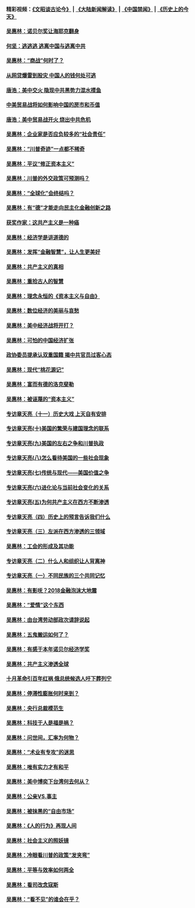 #### 精彩视频：[《文昭谈古论今》](https://github.com/gfw-breaker/wenzhao/blob/master/README.md?t=01171530) | [《大陆新闻解读》](https://github.com/gfw-breaker/ntdtv-comedy/blob/master/README.md?t=01171530) | [《中国禁闻》](https://github.com/gfw-breaker/ntdtv-news/blob/master/README.md?t=01171530) | [《历史上的今天》](https://github.com/gfw-breaker/today-in-history/blob/master/README.md?t=01171530) 

#### [吴惠林：诺贝尔奖让海耶克翻身](../pages/nsc423/n10890049.md?t=01171530) 

#### [何坚：逃逃逃 逃离中国与逃离中共](../pages/nsc423/n10592891.md?t=01171530) 

#### [吴惠林：“商战”何时了？](../pages/nsc423/n10573558.md?t=01171530) 

#### [从网贷爆雷到股灾 中国人的钱何处可逃](../pages/nsc423/n10572800.md?t=01171530) 

#### [唐浩：美中交火 隐现中共黑势力混水摸鱼](../pages/nsc423/n10544040.md?t=01171530) 

#### [中美贸易战将如何影响中国的房市和币值](../pages/nsc423/n10543697.md?t=01171530) 

#### [唐浩：美中贸易战开火 烧出中共危机](../pages/nsc423/n10540126.md?t=01171530) 

#### [吴惠林：企业家是否应负较多的“社会责任”](../pages/nsc423/n10535022.md?t=01171530) 

#### [吴惠林：“川普奇迹”一点都不稀奇](../pages/nsc423/n10512808.md?t=01171530) 

#### [吴惠林：平议“修正资本主义”](../pages/nsc423/n10495724.md?t=01171530) 

#### [吴惠林：川普的外交政策可预测吗？](../pages/nsc423/n10462387.md?t=01171530) 

#### [吴惠林：“全球化”会终结吗？](../pages/nsc423/n10452838.md?t=01171530) 

#### [吴惠林：有“德”才能走向民主化金融创新之路](../pages/nsc423/n10432292.md?t=01171530) 

#### [获奖作家：这共产主义是一种癌](../pages/nsc423/n10431541.md?t=01171530) 

#### [吴惠林：经济学是讲道德的](../pages/nsc423/n10398014.md?t=01171530) 

#### [吴惠林：发挥“金融智慧”，让人生更美好](../pages/nsc423/n10375019.md?t=01171530) 

#### [吴惠林：共产主义的真相](../pages/nsc423/n10351394.md?t=01171530) 

#### [吴惠林：重拾古人的智慧](../pages/nsc423/n10337691.md?t=01171530) 

#### [吴惠林：理念永恒的《资本主义与自由》](../pages/nsc423/n10316274.md?t=01171530) 

#### [吴惠林：数位经济的美丽与哀愁](../pages/nsc423/n10292946.md?t=01171530) 

#### [吴惠林：美中经济战将开打？](../pages/nsc423/n10258825.md?t=01171530) 

#### [吴惠林：可怕的中国经济扩张](../pages/nsc423/n10219147.md?t=01171530) 

#### [政协委员提承认双重国籍 揭中共官员过客心态](../pages/nsc423/n10208809.md?t=01171530) 

#### [吴惠林：现代“桃花源记”](../pages/nsc423/n10185234.md?t=01171530) 

#### [吴惠林：富而有德的洛克斐勒](../pages/nsc423/n10142264.md?t=01171530) 

#### [吴惠林：被诬蔑的“资本主义”](../pages/nsc423/n10124816.md?t=01171530) 

#### [专访章天亮（十一）历史大戏 上天自有安排](../pages/nsc423/n10094905.md?t=01171530) 

#### [专访章天亮(十)美国的繁荣与建国理念的联系](../pages/nsc423/n10094899.md?t=01171530) 

#### [专访章天亮(九)美国的左右之争和川普执政](../pages/nsc423/n10094889.md?t=01171530) 

#### [专访章天亮(八)怎么看待美国的一些社会现象](../pages/nsc423/n10094857.md?t=01171530) 

#### [专访章天亮(七)传统与现代——美国价值之争](../pages/nsc423/n10093140.md?t=01171530) 

#### [专访章天亮(六)进化论与当前社会变化的关系](../pages/nsc423/n10092036.md?t=01171530) 

#### [专访章天亮(五)为何共产主义在西方不断渗透](../pages/nsc423/n10083620.md?t=01171530) 

#### [专访章天亮（四）历史上的预言告诉我们什么](../pages/nsc423/n10083606.md?t=01171530) 

#### [专访章天亮（三）左派在西方渗透的三领域](../pages/nsc423/n10081115.md?t=01171530) 

#### [吴惠林：工会的形成及其功能](../pages/nsc423/n10080633.md?t=01171530) 

#### [专访章天亮（二）什么人和组织让人背离神](../pages/nsc423/n10076637.md?t=01171530) 

#### [专访章天亮（一）不同民族的三个共同记忆](../pages/nsc423/n10074188.md?t=01171530) 

#### [吴惠林：有影呒？2018金融泡沫大地震](../pages/nsc423/n10040534.md?t=01171530) 

#### [吴惠林：“爱情”这个东西](../pages/nsc423/n10019423.md?t=01171530) 

#### [吴惠林：由台湾劳动部政次请辞说起](../pages/nsc423/n9979679.md?t=01171530) 

#### [吴惠林：五鬼搬运如何了？](../pages/nsc423/n9925338.md?t=01171530) 

#### [吴惠林：有感于本年诺贝尔经济学奖](../pages/nsc423/n9871883.md?t=01171530) 

#### [吴惠林：共产主义渗透全球](../pages/nsc423/n9812748.md?t=01171530) 

#### [十月革命引百年红祸 俄总统候选人吁下葬列宁](../pages/nsc423/n9810182.md?t=01171530) 

#### [吴惠林：停滞性膨胀何时来到？](../pages/nsc423/n9764136.md?t=01171530) 

#### [吴惠林：央行总裁模范生](../pages/nsc423/n9728134.md?t=01171530) 

#### [吴惠林：科技于人是福是祸？](../pages/nsc423/n9672982.md?t=01171530) 

#### [吴惠林：问世间，汇率为何物？](../pages/nsc423/n9621788.md?t=01171530) 

#### [吴惠林：“术业有专攻”的迷思](../pages/nsc423/n9580363.md?t=01171530) 

#### [吴惠林：唯有实力才有和平](../pages/nsc423/n9529599.md?t=01171530) 

#### [吴惠林：美中博奕下台湾何去何从？](../pages/nsc423/n9483598.md?t=01171530) 

#### [吴惠林：公亲VS.事主](../pages/nsc423/n9425637.md?t=01171530) 

#### [吴惠林：被抹黑的“自由市场”](../pages/nsc423/n9351545.md?t=01171530) 

#### [吴惠林：《人的行为》再现人间](../pages/nsc423/n9296339.md?t=01171530) 

#### [吴惠林：社会主义的照妖镜](../pages/nsc423/n9243460.md?t=01171530) 

#### [吴惠林：冷眼看川普的政策“发夹弯”](../pages/nsc423/n9120684.md?t=01171530) 

#### [吴惠林：平等与效率如何两全](../pages/nsc423/n9075430.md?t=01171530) 

#### [吴惠林：看司改念寇斯](../pages/nsc423/n9024915.md?t=01171530) 

#### [吴惠林：“看不见”的谁会在乎？](../pages/nsc423/n8977488.md?t=01171530) 

